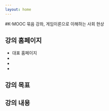 ```yaml
---
layout: home
---
```


#K-MOOC 묶음 강좌, 게임이론으로 이해하는 사회 현상

## 강의 홈페이지
- 대표 홈페이지
-
- 
- 



## 강의 목표

## 강의 내용
